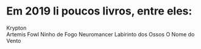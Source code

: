 # Em 2019 li poucos livros, entre eles:

Krypton <br/>
Artemis Fowl
Ninho de Fogo
Neuromancer
Labirinto dos Ossos
O Nome do Vento